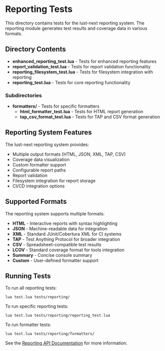 # Reporting Tests

This directory contains tests for the lust-next reporting system. The reporting module generates test results and coverage data in various formats.

## Directory Contents

- **enhanced_reporting_test.lua** - Tests for enhanced reporting features
- **report_validation_test.lua** - Tests for report validation functionality
- **reporting_filesystem_test.lua** - Tests for filesystem integration with reporting
- **reporting_test.lua** - Tests for core reporting functionality

### Subdirectories

- **formatters/** - Tests for specific formatters
  - **html_formatter_test.lua** - Tests for HTML report generation
  - **tap_csv_format_test.lua** - Tests for TAP and CSV format generation

## Reporting System Features

The lust-next reporting system provides:

- Multiple output formats (HTML, JSON, XML, TAP, CSV)
- Coverage data visualization
- Custom formatter support
- Configurable report paths
- Report validation
- Filesystem integration for report storage
- CI/CD integration options

## Supported Formats

The reporting system supports multiple formats:

- **HTML** - Interactive reports with syntax highlighting
- **JSON** - Machine-readable data for integration
- **XML** - Standard JUnit/Cobertura XML for CI systems
- **TAP** - Test Anything Protocol for broader integration
- **CSV** - Spreadsheet-compatible test results
- **LCOV** - Standard coverage format for tools integration
- **Summary** - Concise console summary
- **Custom** - User-defined formatter support

## Running Tests

To run all reporting tests:
```
lua test.lua tests/reporting/
```

To run specific reporting tests:
```
lua test.lua tests/reporting/reporting_test.lua
```

To run formatter tests:
```
lua test.lua tests/reporting/formatters/
```

See the [Reporting API Documentation](/docs/api/reporting.md) for more information.